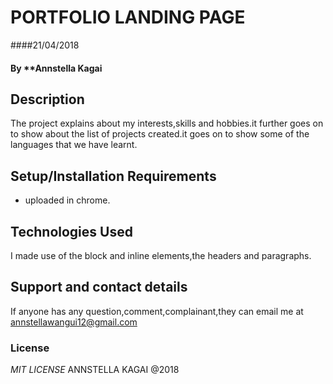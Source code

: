 # PORTFOLIO LANDING PAGE
####21/04/2018
#### By **Annstella Kagai
## Description
The project explains about my interests,skills and hobbies.it further goes on to show about the list of projects created.it goes on to show some of the languages that we have learnt.
## Setup/Installation Requirements
* uploaded in chrome.
## Technologies Used
I made use of the block and inline elements,the headers and paragraphs.
## Support and contact details
If anyone has any question,comment,complainant,they can email me at annstellawangui12@gmail.com
### License
*MIT LICENSE*
ANNSTELLA KAGAI @2018
